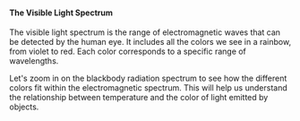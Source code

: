 #### The Visible Light Spectrum

The visible light spectrum is the range of electromagnetic waves that can be detected by the human eye. It includes all the colors we see in a rainbow, from violet to red. Each color corresponds to a specific range of wavelengths.

Let's zoom in on the blackbody radiation spectrum to see how the different colors fit within the electromagnetic spectrum. This will help us understand the relationship between temperature and the color of light emitted by objects.